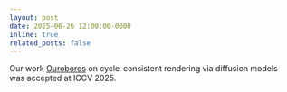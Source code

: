 ```yaml
---
layout: post
date: 2025-06-26 12:00:00-0000
inline: true
related_posts: false
---
```


Our work [Ouroboros](https://siwensun.github.io/ouroboros-project/) on cycle-consistent rendering via diffusion models was accepted at ICCV 2025.
